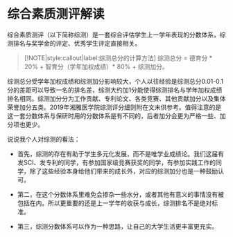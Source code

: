 # 综合素质测评解读

综合素质测评（以下简称综测）是一套综合评估学生上一学年表现的分数体系，综测排名与奖学金的评定、优秀学生评定直接相关。

> [!NOTE|style:callout|label:综测总分的计算方法]
> 综测总分 = 德育分 \* 20% + 智育分（学年加权成绩）\* 80% + 综测加分。

综测总分受学年加权成绩和综测加分影响较大，个人以往经验是综测总分0.01-0.1分的差距可以导致一名的排名差，综测大约加1分能使得综测排名与学年加权成绩排名相同。综测加分分为工作贡献、专利论文、各类竞赛、其他贡献加分以及集体荣誉加分五类。2019年湘雅医学院综测评分细则附在文末供参考。值得注意的是这一套分数体系与保研时用的分数体系是有不同的，后者加分会更为严格一些、加分项也更少。

说说我个人对综测的看法：

+ 首先，综测的存在有助于学生多元化发展，而不是唯学业成绩论。我们这届有发SCI、发专利的同学，有参加国家级竞赛获奖的同学，有参加实践工作的同学，除了这些经验本身给他们带来的成长外，对应的综测加分也是一种鼓励认可。

+ 第二，在这个分数体系里难免会掺杂一些水分，或者其他有意义的事情没有被包括在内。所以更重要的还是上一学年的收获与成长，综测排名不是绝对标准。

+ 第三，综测分数体系可以作为一种思路，让自己的大学生活更丰富更充实。